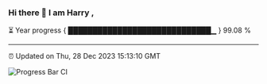 ### Hi there 👋 I am Harry , 

⏳ Year progress { █████████████████████████████▁ } 99.08 %

---

⏰ Updated on Thu, 28 Dec 2023 15:13:10 GMT

![Progress Bar CI](https://github.com/duykhang68/duykhang68/workflows/Progress%20Bar%20CI/badge.svg)
